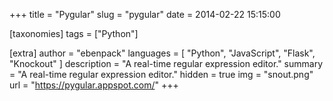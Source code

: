 +++
title = "Pygular"
slug = "pygular"
date = 2014-02-22 15:15:00

[taxonomies]
tags = ["Python"]

[extra]
author = "ebenpack"
languages = [
    "Python",
    "JavaScript",
    "Flask",
    "Knockout"
]
description = "A real-time regular expression editor."
summary = "A real-time regular expression editor."
hidden = true
img = "snout.png"
url = "https://pygular.appspot.com/"
+++
